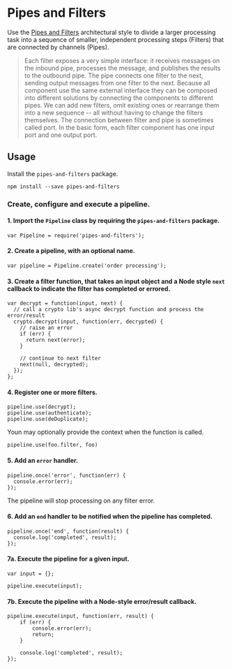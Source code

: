 # Pipes and Filters

Use the [Pipes and Filters](http://www.eaipatterns.com/PipesAndFilters.html) architectural style to divide a larger processing task into a sequence of smaller, independent processing steps (Filters) that are connected by channels (Pipes).

> Each filter exposes a very simple interface: it receives messages on the inbound pipe, processes the message, and publishes the results to the outbound pipe. The pipe connects one filter to the next, sending output messages from one filter to the next. Because all component use the same external interface they can be composed into different solutions by connecting the components to different pipes. We can add new filters, omit existing ones or rearrange them into a new sequence -- all without having to change the filters themselves. The connection between filter and pipe is sometimes called port. In the basic form, each filter component has one input port and one output port.

## Usage

Install the `pipes-and-filters` package.

	npm install --save pipes-and-filters

### Create, configure and execute a pipeline.

#### 1. Import the `Pipeline` class by requiring the `pipes-and-filters` package.

	var Pipeline = require('pipes-and-filters');

#### 2. Create a pipeline, with an optional name.

	var pipeline = Pipeline.create('order processing');

#### 3. Create a filter function, that takes an input object and a Node style `next` callback to indicate the filter has completed or errored.

	var decrypt = function(input, next) {
	  // call a crypto lib's async decrypt function and process the error/result
	  crypto.decrypt(input, function(err, decrypted) {
	    // raise an error
	    if (err) {
	  	  return next(error);
	    }

	    // continue to next filter
	    next(null, decrypted);
	  }); 
	};

#### 4. Register one or more filters.

	pipeline.use(decrypt);
	pipeline.use(authenticate);
	pipeline.use(deDuplicate);

Youn may optionally provide the context when the function is called.

	pipeline.use(foo.filter, foo)

#### 5. Add an `error` handler.

	pipeline.once('error', function(err) {
	  console.error(err);
	});
	
The pipeline will stop processing on any filter error.

#### 6. Add an `end` handler to be notified when the pipeline has completed.

	pipeline.once('end', function(result) {
	  console.log('completed', result);
	});

#### 7a. Execute the pipeline for a given input.

	var input = {};

	pipeline.execute(input);

#### 7b. Execute the pipeline with a Node-style error/result callback.
	
	pipeline.execute(input, function(err, result) {
		if (err) {
			console.error(err);
			return;
		}

		console.log('completed', result);
	});
